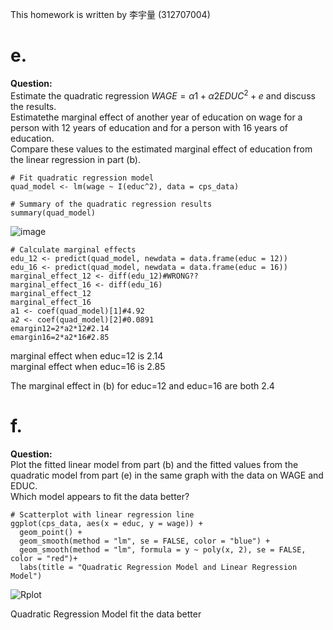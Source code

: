 This homework is written by  李宇量 (312707004)
# e.  
**Question:**  
Estimate the quadratic regression $WAGE = α1 + α2EDUC^2 + e$ and discuss the results.  
Estimatethe marginal effect of another year of education on wage for a person with 12 years of education
and for a person with 16 years of education.   
Compare these values to the estimated marginal effect of education from the linear regression in part (b).
```{r}
# Fit quadratic regression model
quad_model <- lm(wage ~ I(educ^2), data = cps_data)

# Summary of the quadratic regression results
summary(quad_model)
```
![image](https://github.com/HWTeng-Course/202402-Financial-Econometrics/assets/102803318/7eb845f9-bc7e-4d4e-8107-57b5c13b5945)



```{r}
# Calculate marginal effects
edu_12 <- predict(quad_model, newdata = data.frame(educ = 12))
edu_16 <- predict(quad_model, newdata = data.frame(educ = 16))
marginal_effect_12 <- diff(edu_12)#WRONG??
marginal_effect_16 <- diff(edu_16)
marginal_effect_12
marginal_effect_16
a1 <- coef(quad_model)[1]#4.92
a2 <- coef(quad_model)[2]#0.0891
emargin12=2*a2*12#2.14
emargin16=2*a2*16#2.85
```
marginal effect when educ=12 is 2.14  
marginal effect when educ=16 is 2.85

The marginal effect in (b) for educ=12 and educ=16 are both 2.4  

# f.  
**Question:**  
Plot the fitted linear model from part (b) and the fitted values from the quadratic model from
part (e) in the same graph with the data on WAGE and EDUC.  
Which model appears to fit the data better?
```{r}
# Scatterplot with linear regression line
ggplot(cps_data, aes(x = educ, y = wage)) +
  geom_point() +
  geom_smooth(method = "lm", se = FALSE, color = "blue") +
  geom_smooth(method = "lm", formula = y ~ poly(x, 2), se = FALSE, color = "red")+
  labs(title = "Quadratic Regression Model and Linear Regression Model")
```
![Rplot](https://github.com/HWTeng-Course/202402-Financial-Econometrics/assets/102803318/28fd7fb3-104d-454b-a4f4-f070bd8d4bf1)

Quadratic Regression Model fit the data better

